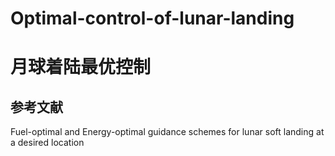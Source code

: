 # Optimal-control-of-lunar-landing
# 月球着陆最优控制

## 参考文献
Fuel-optimal and Energy-optimal guidance schemes for lunar soft landing at a desired location
